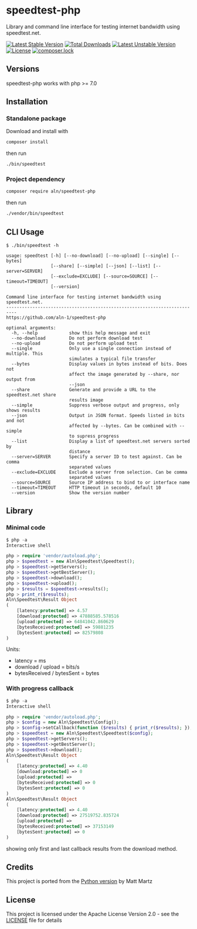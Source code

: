 # speedtest-php

Library and command line interface for testing internet bandwidth using speedtest.net.

[![Latest Stable Version](https://poser.pugx.org/aln/speedtest-php/v)](//packagist.org/packages/aln/speedtest-php)
[![Total Downloads](https://poser.pugx.org/aln/speedtest-php/downloads)](//packagist.org/packages/aln/speedtest-php)
[![Latest Unstable Version](https://poser.pugx.org/aln/speedtest-php/v/unstable)](//packagist.org/packages/aln/speedtest-php)
[![License](https://poser.pugx.org/aln/speedtest-php/license)](//packagist.org/packages/aln/speedtest-php)
[![composer.lock](https://poser.pugx.org/aln/speedtest-php/composerlock)](//packagist.org/packages/aln/speedtest-php)

## Versions

speedtest-php works with php >= 7.0 

## Installation

### Standalone package

Download and install with

```bash
composer install
```

then run

```bash
./bin/speedtest
```

### Project dependency

```bash
composer require aln/speedtest-php
```

then run

```bash
./vendor/bin/speedtest
```

## CLI Usage

```
$ ./bin/speedtest -h

usage: speedtest [-h] [--no-download] [--no-upload] [--single] [--bytes]
                 [--share] [--simple] [--json] [--list] [--server=SERVER]
                 [--exclude=EXCLUDE] [--source=SOURCE] [--timeout=TIMEOUT]
                 [--version]

Command line interface for testing internet bandwidth using speedtest.net.
--------------------------------------------------------------------------
https://github.com/aln-1/speedtest-php

optional arguments:
  -h, --help            show this help message and exit
  --no-download         Do not perform download test
  --no-upload           Do not perform upload test
  --single              Only use a single connection instead of multiple. This
                        simulates a typical file transfer
  --bytes               Display values in bytes instead of bits. Does not
                        affect the image generated by --share, nor output from
                        --json
  --share               Generate and provide a URL to the speedtest.net share
                        results image
  --simple              Suppress verbose output and progress, only shows results
  --json                Output in JSON format. Speeds listed in bits and not
                        affected by --bytes. Can be combined with --simple
                        to supress progress
  --list                Display a list of speedtest.net servers sorted by
                        distance
  --server=SERVER       Specify a server ID to test against. Can be comma
                        separated values
  --exclude=EXCLUDE     Exclude a server from selection. Can be comma
                        separated values
  --source=SOURCE       Source IP address to bind to or interface name
  --timeout=TIMEOUT     HTTP timeout in seconds, default 10
  --version             Show the version number
```

## Library

### Minimal code

```php
$ php -a
Interactive shell

php > require 'vendor/autoload.php';
php > $speedtest = new Aln\Speedtest\Speedtest();
php > $speedtest->getServers();
php > $speedtest->getBestServer();
php > $speedtest->download();
php > $speedtest->upload();
php > $results = $speedtest->results();
php > print_r($results);
Aln\Speedtest\Result Object
(
    [latency:protected] => 4.57
    [download:protected] => 47888585.578516
    [upload:protected] => 64841042.860629
    [bytesReceived:protected] => 59881235
    [bytesSent:protected] => 82579808
)
```

Units:
* latency = ms
* download / upload = bits/s
* bytesReceived / bytesSent = bytes

### With progress callback

```php
$ php -a
Interactive shell

php > require 'vendor/autoload.php';
php > $config = new Aln\Speedtest\Config();
php > $config->setCallback(function ($results) { print_r($results); });
php > $speedtest = new Aln\Speedtest\Speedtest($config);
php > $speedtest->getServers();
php > $speedtest->getBestServer();
php > $speedtest->download();
Aln\Speedtest\Result Object
(
    [latency:protected] => 4.40
    [download:protected] => 0
    [upload:protected] =>
    [bytesReceived:protected] => 0
    [bytesSent:protected] => 0
)
Aln\Speedtest\Result Object
(
    [latency:protected] => 4.40
    [download:protected] => 27519752.835724
    [upload:protected] =>
    [bytesReceived:protected] => 37153149
    [bytesSent:protected] => 0
)
```
showing only first and last callback results from the download method.

## Credits
This project is ported from the [Python version](https://github.com/sivel/speedtest-cli) by Matt Martz

## License
This project is licensed under the Apache License Version 2.0 - see the [LICENSE](LICENSE) file for details
